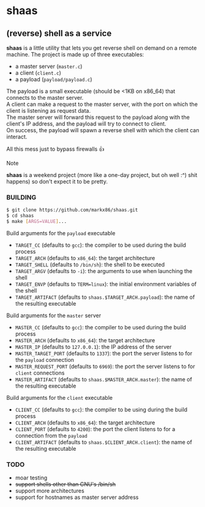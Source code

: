 # shaas
## (reverse) shell as a service

**shaas** is a little utility that lets you get reverse shell on demand on a remote machine.
The project is made up of three executables:
- a master server (`master.c`)
- a client (`client.c`)
- a payload (`payload/payload.c`)

The payload is a small executable (should be <1KB on x86_64) that connects to the master server.  
A client can make a request to the master server, with the port on which the client is listening as request data.  
The master server will forward this request to the payload along with the client's IP address, and the payload
will try to connect to client.  
On success, the payload will spawn a reverse shell with which the client can interact.  

All this mess just to bypass firewalls 👍

> [!NOTE]
> **shaas** is a weekend project (more like a one-day project, but oh well :^) shit happens) so don't expect it to be pretty.

### BUILDING
```bash
$ git clone https://github.com/markx86/shaas.git
$ cd shaas
$ make [ARGS=VALUE]...
```
Build arguments for the `payload` executable
- `TARGET_CC` (defaults to `gcc`): the compiler to be used during the build process
- `TARGET_ARCH` (defaults to `x86_64`): the target architecture
- `TARGET_SHELL` (defaults to `/bin/sh`): the shell to be executed
- `TARGET_ARGV` (defaults to `-i`): the arguments to use when launching the shell
- `TARGET_ENVP` (defaults to `TERM=linux`): the initial environment variables of the shell
- `TARGET_ARTIFACT` (defaults to `shaas.$TARGET_ARCH.payload`): the name of the resulting executable

Build arguments for the `master` server
- `MASTER_CC` (defaults to `gcc`): the compiler to be used during the build process
- `MASTER_ARCH` (defaults to `x86_64`): the target architecture
- `MASTER_IP` (defaults to `127.0.0.1`): the IP address of the server
- `MASTER_TARGET_PORT` (defaults to `1337`): the port the server listens to for the `payload` connection
- `MASTER_REQUEST_PORT` (defaults to `6969`): the port the server listens to for `client` connections
- `MASTER_ARTIFACT` (defaults to `shaas.$MASTER_ARCH.master`): the name of the resulting executable

Build arguments for the `client` executable
- `CLIENT_CC` (defaults to `gcc`): the compiler to be using during the build process
- `CLIENT_ARCH` (defaults to `x86_64`): the target architecture
- `CLIENT_PORT` (defaults to `4200`): the port the client listens to for a connection from the `payload`
- `CLIENT_ARTIFACT` (defaults to `shaas.$CLIENT_ARCH.client`): the name of the resulting executable

### TODO
- moar testing
- ~~support shells other than GNU's /bin/sh~~
- support more architectures
- support for hostnames as master server address
